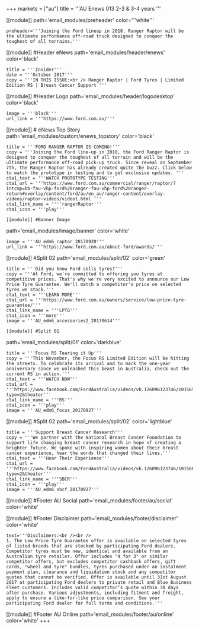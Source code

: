 +++
markets = ["au"]
title = '''AU Enews 013 2-3 & 3-4 years '''

[[module]]
path='email_modules/preheader'
color='''white'''

	preheader='''Joining the Ford lineup in 2018, Ranger Raptor will be the ultimate performance off-road truck designed to conquer the toughest of all terrains.'''

[[module]] #Header eNews
path='email_modules/header/enews'
color='black'

	title = '''Insider'''
	date = '''October 2017'''
	copy = '''IN THIS ISSUE:<br /> Ranger Raptor | Ford Tyres | Limited Edition RS | Breast Cancer Support '''

[[module]] #Header Logo
path='email_modules/header/logodesktop'
color='black'

	image = '''black'''
	url_link = '''https://www.ford.com.au/'''

[[module]] # eNews Top Story
path='email_modules/custom/enews_topstory'
color='black'

    title = '''FORD RANGER RAPTOR IS COMING!'''
	copy = '''Joining the Ford line-up in 2018, the Ford Ranger Raptor is designed to conquer the toughest of all terrain and will be the ultimate performance off-road pick-up truck. Since reveal on September 7th, the Ranger Raptor has already created quite the buzz. Click below to watch the prototype in testing and to get exclusive updates. '''
	cta1_text = '''WATCH PROTOTYPE TESTING'''
	cta1_url = '''https://www.ford.com.au/commercial/ranger/raptor/?intcmp=bb-fau-vhp-ford%20ranger-fau-vhp-ford%20ranger-return#overlay/content/ford/au/en_au/ranger-content/overlay-videos/raptor-videos/video1.html '''
	cta1_link_name = ''''rangerRaptor'''
	cta1_icon = '''play'''

	[[module]] #Banner Image
path='email_modules/image/banner'
color='white'

	image = '''AU_edm6_raptor_20170920'''
	url_link = '''https://www.ford.com.au/about-ford/awards/'''

[[module]] #Split 02
path='email_modules/split/02'
color='green'

	title = '''Did you know Ford sells tyres?'''
	copy = '''At Ford, we're committed to offering you tyres at competitive prices. That's why we're very excited to announce our Low Price Tyre Guarantee. We'll match a competitor's price on selected tyres we stock.'''
	cta1_text = '''LEARN MORE'''
	cta1_url = '''https://www.ford.com.au/owners/service/low-price-tyre-guarantee/'''
	cta1_link_name = '''LPTG'''
	cta1_icon = '''more'''
	image = '''AU_edm6_accessories2_20170614'''

	[[module]] #Split 01
path='email_modules/split/01'
color='darkblue'

	title = '''Focus RS Tearing it Up'''
	copy = '''This November, the Focus RS Limited Edition will be hitting the streets. To celebrate its arrival and to mark the one-year anniversary since we unleashed this beast in Australia, check out the current RS in action.'''
	cta1_text = '''WATCH NOW'''
	cta1_url = '''https://www.facebook.com/FordAustralia/videos/vb.126096123746/10156519835473747/?type=2&theater'''
	cta1_link_name = '''RS'''
	cta1_icon = '''play'''
	image = '''AU_edm6_focus_20170927'''


[[module]] #Split 02
path='email_modules/split/02'
color='lightblue'

    title = '''Support Breast Cancer Research'''
	copy = '''We partner with the National Breast Cancer Foundation to support life changing breast cancer research in hope of creating a brighter future. We spoke with inspiring women about their breast cancer experience, hear the words that changed their lives.'''
	cta1_text = '''Hear Their Experience'''
	cta1_url = '''https://www.facebook.com/FordAustralia/videos/vb.126096123746/10156683020833747/?type=2&theater'''
	cta1_link_name = '''SBCR'''
	cta1_icon = '''play'''
	image = '''AU_edm6_nbcf_20170927'''



[[module]] #Footer AU Social
path='email_modules/footer/au/social'
color='white'

[[module]] #Footer Disclaimer
path='email_modules/footer/disclaimer'
color='white'

	text='''Disclaimers:<br /><br />
	1. The Low Price Tyre Guarantee offer is available on selected tyres of listed brands that are stocked by participating Ford dealers. Competitor tyres must be new, identical and available from an Australian tyre retailer. Offer includes "4 for 3" or similar competitor offers, but excludes competitor cashback offers, gift cards, "wheel and tyre" bundles, tyres purchased under an instalment payment plan, clearance and liquidation stock and any competitor quotes that cannot be verified. Offer is available until 31st August 2017 at participating Ford dealers to private retail and Blue Business Fleet customers. Includes valid competitor’s quote within 30 days after purchase. Various adjustments, including fitment and freight, apply to ensure a like-for-like price comparison. See your participating Ford dealer for full terms and conditions.'''


[[module]] #Footer AU Online
path='email_modules/footer/au/online'
color='white'
+++ 
